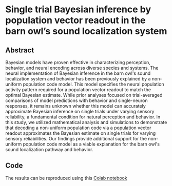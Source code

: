 # Single trial Bayesian inference by population vector readout in the barn owl’s sound localization system

## Abstract

Bayesian models have proven effective in characterizing perception, behavior, and neural encoding across diverse species and systems. The neural implementation of Bayesian inference in the barn owl's sound localization system and behavior has been previously explained by a non-uniform population code model. This model specifies the neural population activity pattern required for a population vector readout to match the optimal Bayesian estimate. While prior analyses focused on trial-averaged comparisons of model predictions with behavior and single-neuron responses, it remains unknown whether this model can accurately approximate Bayesian inference on single trials under varying sensory reliability, a fundamental condition for natural perception and behavior. In this study, we utilized mathematical analysis and simulations to demonstrate that decoding a non-uniform population code via a population vector readout approximates the Bayesian estimate on single trials for varying sensory reliabilities. Our findings provide additional support for the non-uniform population code model as a viable explanation for the barn owl's sound localization pathway and behavior.

## Code

The results can be reproduced using this [Colab notebook](https://colab.research.google.com/drive/1zK__gD4GTUa0WEFE9Zrhn1SyPjOmMAk1?usp=sharing)
